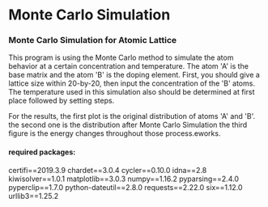 # Monte Carlo Simulation
### Monte Carlo Simulation for Atomic Lattice

This program is using the Monte Carlo method to simulate the atom behavior at a certain concentration and temperature. The atom 'A' is the base matrix and the atom 'B' is the doping element. First, you should give a lattice size within 20-by-20, then input the concentration of the 'B' atoms. The temperature used in this simulation also should be determined at first place followed by setting steps.

For the results, the first plot is the original distribution of atoms 'A' and 'B'. the second one is the distribution after Monte Carlo Simulation the third figure is the energy changes throughout those process.eworks.

#### required packages: 
certifi==2019.3.9 
chardet==3.0.4 
cycler==0.10.0 
idna==2.8 
kiwisolver==1.0.1
matplotlib==3.0.3 
numpy==1.16.2 
pyparsing==2.4.0 
pyperclip==1.7.0 
python-dateutil==2.8.0 
requests==2.22.0 
six==1.12.0 
urllib3==1.25.2
